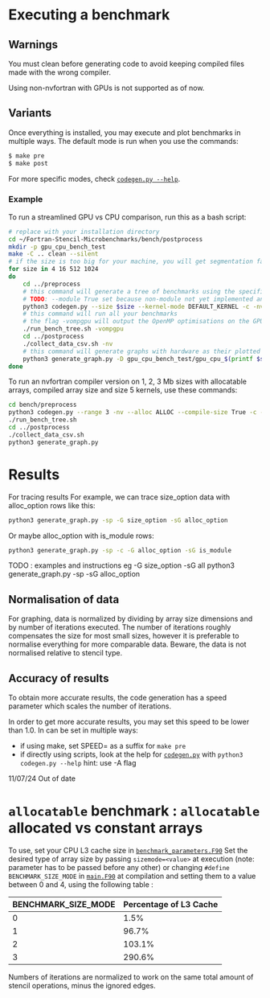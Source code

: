 # Executing a benchmark
## Warnings
You must clean before generating code to avoid keeping compiled files made with the wrong compiler.

Using non-nvfortran with GPUs is not supported as of now.

## Variants
Once everything is installed, you may execute and plot benchmarks in multiple ways.
The default mode is run when you use the commands:
```bash
$ make pre
$ make post
```

For more specific modes, check [``codegen.py --help``](../bench/preprocess/codegen.py).

### Example
To run a streamlined GPU vs CPU comparison, run this as a bash script:
```bash
# replace with your installation directory
cd ~/Fortran-Stencil-Microbenchmarks/bench/postprocess
mkdir -p gpu_cpu_bench_test
make -C .. clean --silent
# if the size is too big for your machine, you will get segmentation faults or Out of memory errors
for size in 4 16 512 1024
do
    cd ../preprocess
    # this command will generate a tree of benchmarks using the specified options
    # TODO: --module True set because non-module not yet implemented and graphing can break
    python3 codegen.py --size $size --kernel-mode DEFAULT_KERNEL -c -nv --module True -A
    # this command will run all your benchmarks
    # the flag -vompgpu will output the OpenMP optimisations on the GPU benchmarks
    ./run_bench_tree.sh -vompgpu
    cd ../postprocess
    ./collect_data_csv.sh -nv
    # this command will generate graphs with hardware as their plotted data
    python3 generate_graph.py -D gpu_cpu_bench_test/gpu_cpu_$(printf $size)Mb -sp -G hardware -sG all
done
```


To run an nvfortran compiler version on 1, 2, 3 Mb sizes with allocatable arrays, compiled array size and size 5 kernels, use these commands:
```bash
cd bench/preprocess
python3 codegen.py --range 3 -nv --alloc ALLOC --compile-size True -c --kernel-mode SIZE_5_KERNEL
./run_bench_tree.sh
cd ../postprocess
./collect_data_csv.sh
python3 generate_graph.py
```

# Results

For tracing results
For example, we can trace size_option data with alloc_option rows like this:
```bash
python3 generate_graph.py -sp -G size_option -sG alloc_option
```
Or maybe alloc_option with is_module rows:
```bash
python3 generate_graph.py -sp -c -G alloc_option -sG is_module
```
TODO : examples and instructions eg -G size_option -sG all 
python3 generate_graph.py -sp -sG alloc_option

## Normalisation of data
For graphing, data is normalized by dividing by array size dimensions and by number of iterations executed.
The number of iterations roughly compensates the size for most small sizes, however it is preferable to normalise everything for more comparable data.
Beware, the data is not normalised relative to stencil type.


## Accuracy of results
To obtain more accurate results, the code generation has a speed parameter which scales the number of iterations.

In order to get more accurate results, you may set this speed to be lower than 1.0. In can be set in multiple ways:
- if using make, set SPEED=<float> as a suffix for ``make pre``
- if directly using scripts, look at the help for [``codegen.py``](../bench/preprocess/codegen.py) with ``python3 codegen.py --help``
    hint: use -A flag


11/07/24 Out of date
# ``allocatable`` benchmark : ``allocatable`` allocated vs constant arrays
To use, set your CPU L3 cache size in [``benchmark_parameters.F90``](../bench/src/benchmark_parameters.F90)
Set the desired type of array size by passing ``sizemode=<value>`` at execution (note: parameter has to be passed before any other) or changing ``#define BENCHMARK_SIZE_MODE`` in [``main.F90``](../bench/main.F90) at compilation and setting them to a value between 0 and 4, using the following table :

|  BENCHMARK_SIZE_MODE  | Percentage of L3 Cache |
| --------------------- | ---------------------- |
| 0                     | 1.5%                   |
| 1                     | 96.7%                  |
| 2                     | 103.1%                 |
| 3                     | 290.6%                 |

Numbers of iterations are normalized to work on the same total amount of stencil operations, minus the ignored edges.